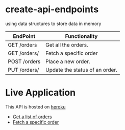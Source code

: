 # create-api-endpoints
using data structures to store data in memory

| EndPoint              | Functionality                  |
| --------------------- | ------------------------------ |
| GET /orders           | Get all the orders.            |
| GET /orders/<orderId> | Fetch a specific order         |
| POST /orders          | Place a new order.             |
| PUT /orders/<orderId> | Update the status of an order. |




# Live Application

This API is hosted on [heroku](https://www.heroku.com/)

- [Get a list of orders](https://olal-fast-food-api.herokuapp.com/api/v1/orders)
- [Fetch a specific order](https://olal-fast-food-api.herokuapp.com/api/v1/orders/2)